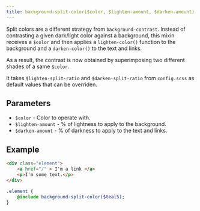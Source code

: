 ```yaml
---
title: background-split-color($color, $lighten-amount, $darken-amount)
---
```


Split colors are a different strategy from `background-contrast`. Instead of contrasting a given dark/light color against a background, this mixin receives a `$color` and then applies a `lighten-color()` function to the background and a `darken-color()` to the text and links.

As a result, the contrast is now obtained by superimposing two different shades of a same `$color`.

It takes `$lighten-split-ratio` and `$darken-split-ratio` from `config.scss` as default values that can be overriden.

## Parameters

- `$color` - Color to operate with.
- `$lighten-amount` - % of lightness to apply to the background. 
- `$darken-amount` - % of darkness to apply to the text and links.


## Example

```html
<div class="element">
    <a href="/" > I'm a link </a>
    <p>I'm some text.</p>
</div>
```

```sass
.element {
    @include background-split-color($teal5);
}
```